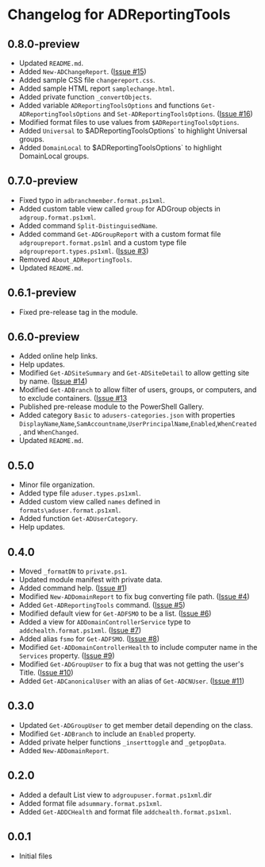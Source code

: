 # Changelog for ADReportingTools

## 0.8.0-preview

+ Updated `README.md`.
+ Added `New-ADChangeReport`. ([Issue #15](https://github.com/jdhitsolutions/ADReportingTools/issues/15))
+ Added sample CSS file `changereport.css`.
+ Added sample HTML report `samplechange.html`.
+ Added private function `_convertObjects`.
+ Added variable `ADReportingToolsOptions` and functions `Get-ADReportingToolsOptions` and `Set-ADReportingToolsOptions`. ([Issue #16](https://github.com/jdhitsolutions/ADReportingTools/issues/16))
+ Modified format files to use values from `$ADReportingToolsOptions`.
+ Added `Universal` to $ADReportingToolsOptions` to highlight Universal groups.
+ Added `DomainLocal` to $ADReportingToolsOptions` to highlight DomainLocal groups.

## 0.7.0-preview

+ Fixed typo in `adbranchmember.format.ps1xml`.
+ Added custom table view called `group` for ADGroup objects in `adgroup.format.ps1xml`.
+ Added command `Split-DistinguisedName`.
+ Added command `Get-ADGroupReport` with a custom format file `adgroupreport.format.ps1ml` and a custom type file `adgroupreport.types.ps1xml`. ([Issue #3](https://github.com/jdhitsolutions/ADReportingTools/issues/3))
+ Removed `About_ADReportingTools`.
+ Updated `README.md`.

## 0.6.1-preview

+ Fixed pre-release tag in the module.

## 0.6.0-preview

+ Added online help links.
+ Help updates.
+ Modified `Get-ADSiteSummary` and `Get-ADSiteDetail` to allow getting site by name. ([Issue #14](https://github.com/jdhitsolutions/ADReportingTools/issues/14))
+ Modified `Get-ADBranch` to allow filter of users, groups, or computers, and to exclude containers. ([Issue #13](https://github.com/jdhitsolutions/ADReportingTools/issues/13)
+ Published pre-release module to the PowerShell Gallery.
+ Added category `Basic` to `adusers-categories.json` with properties `DisplayName`,`Name`,`SamAccountname`,`UserPrincipalName`,`Enabled`,`WhenCreated`, and `WhenChanged`.
+ Updated `README.md`.

## 0.5.0

+ Minor file organization.
+ Added type file `aduser.types.ps1xml`.
+ Added custom view called `names` defined in `formats\aduser.format.ps1xml`.
+ Added function `Get-ADUserCategory`.
+ Help updates.

## 0.4.0

+ Moved `_formatDN` to `private.ps1`.
+ Updated module manifest with private data.
+ Added command help. ([Issue #1](https://github.com/jdhitsolutions/ADReportingTools/issues/1))
+ Modified `New-ADDomainReport` to fix bug converting file path. ([Issue #4](https://github.com/jdhitsolutions/ADReportingTools/issues/4))
+ Added `Get-ADReportingTools` command. ([Issue #5](https://github.com/jdhitsolutions/ADReportingTools/issues/5))
+ Modified default view for `Get-ADFSMO` to be a list. ([Issue #6](https://github.com/jdhitsolutions/ADReportingTools/issues/6))
+ Added a view for `ADDomainControllerService` type to `addchealth.format.ps1xml`. ([Issue #7](https://github.com/jdhitsolutions/ADReportingTools/issues/7))
+ Added alias `fsmo` for `Get-ADFSMO`. ([Issue #8](https://github.com/jdhitsolutions/ADReportingTools/issues/8))
+ Modified `Get-ADDomainControllerHealth` to include computer name in the `Services` property. ([Issue #9](https://github.com/jdhitsolutions/ADReportingTools/issues/9))
+ Modified `Get-ADGroupUser` to fix a bug that was not getting the user's Title. ([Issue #10](https://github.com/jdhitsolutions/ADReportingTools/issues/10))
+ Added `Get-ADCanonicalUser` with an alias of `Get-ADCNUser`. ([Issue #11](https://github.com/jdhitsolutions/ADReportingTools/issues/11))

## 0.3.0

+ Updated `Get-ADGroupUser` to get member detail depending on the class.
+ Modified `Get-ADBranch` to include an `Enabled` property.
+ Added private helper functions `_inserttoggle` and `_getpopData`.
+ Added `New-ADDomainReport`.

## 0.2.0

+ Added a default List view to `adgroupuser.format.ps1xml`.dir
+ Added format file `adsummary.format.ps1xml`.
+ Added `Get-ADDCHealth` and format file `addchealth.format.ps1xml`.

## 0.0.1

+ Initial files
